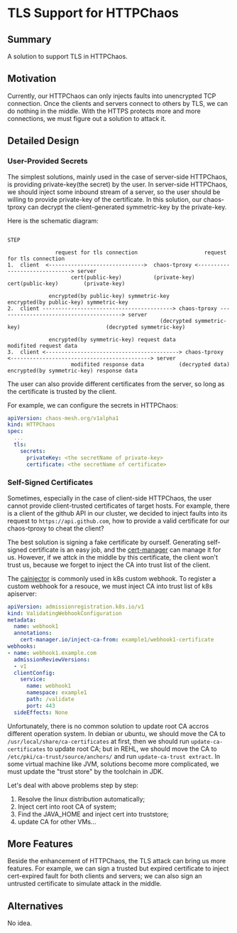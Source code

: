 # TLS Support for HTTPChaos

## Summary

A solution to support TLS in HTTPChaos.

## Motivation

Currently, our HTTPChaos can only injects faults into unencrypted TCP connection.
Once the clients and servers connect to others by TLS, we can do nothing in the middle.
With the HTTPS protects more and more connections, we must figure out a solution to attack it.

## Detailed Design

### User-Provided Secrets

The simplest solutions, mainly used in the case of server-side HTTPChaos, is providing private-key(the secret) by the user.
In server-side HTTPChaos, we should inject some inbound stream of a server, so the user should be willing
to provide private-key of the certificate. In this solution, our chaos-tproxy can decrypt the client-generated
symmetric-key by the private-key.

Here is the schematic diagram:

```

STEP

               request for tls connection                     request for tls connection
1.  client  <------------------------------>  chaos-tproxy <------------------------------> server
                    cert(public-key)          (private-key)         cert(public-key)        (private-key)

             encrypted(by public-key) symmetric-key                 encrypted(by public-key) symmetric-key
2.  client -----------------------------------------> chaos-tproxy ---------------------------------------> server
                                                (decrypted symmetric-key)                           (decrypted symmetric-key)

             encrypted(by symmetric-key) request data                           modifited request data
3.  client <------------------------------------------> chaos-tproxy <--------------------------------------------> server
                    modifited response data           (decrypted data)  encrypted(by symmetric-key) response data 
```

The user can also provide different certificates from the server, so long as the certificate is trusted by the client.

For example, we can configure the secrets in HTTPChaos:

```yaml
apiVersion: chaos-mesh.org/v1alpha1
kind: HTTPChaos
spec:
  ...
  tls:
    secrets:
      privateKey: <the secretName of private-key>
      certificate: <the secretName of certificate>

```

### Self-Signed Certificates

Sometimes, especially in the case of client-side HTTPChaos, the user cannot provide client-trusted certificates of target hosts.
For example, there is a client of the github API in our cluster, we decided to inject faults into its request to
`https://api.github.com`, how to provide a valid certificate for our chaos-tproxy to cheat the client?

The best solution is signing a fake certificate by ourself. Generating self-signed certificate is an easy job, and the
[cert-manager](https://cert-manager.io/) can manage it for us. However, if we attck in the middle by this certificate, the client
won't trust us, because we forget to inject the CA into trust list of the client.

The [cainjector](https://cert-manager.io/docs/concepts/ca-injector) is commonly used in k8s custom webhook. To register a custom
webhook for a resouce, we must inject CA into trust list of k8s apiserver:

```yaml
apiVersion: admissionregistration.k8s.io/v1
kind: ValidatingWebhookConfiguration
metadata:
  name: webhook1
  annotations:
    cert-manager.io/inject-ca-from: example1/webhook1-certificate
webhooks:
- name: webhook1.example.com
  admissionReviewVersions:
  - v1
  clientConfig:
    service:
      name: webhook1
      namespace: example1
      path: /validate
      port: 443
  sideEffects: None
```

Unfortunately, there is no common solution to update root CA accros different operation system. In debian or ubuntu, we should
move the CA to `/usr/local/share/ca-certificates` at first, then we should run `update-ca-certificates` to update root CA;
but in REHL, we should move the CA to `/etc/pki/ca-trust/source/anchors/` and run `update-ca-trust extract`. In some virtual machine
like JVM, solutions become more complicated, we must update the "trust store" by the toolchain in JDK.

Let's deal with above problems step by step:

1. Resolve the linux distribution automatically;
2. Inject cert into root CA of system;
3. Find the JAVA_HOME and inject cert into truststore;
4. update CA for other VMs...

## More Features

Beside the enhancement of HTTPChaos, the TLS attack can bring us more features. For example, we can sign a trusted but expired
certificate to inject cert-expired fault for both clients and servers; we can also sign an untrusted certificate to simulate attack
in the middle.

## Alternatives

No idea.